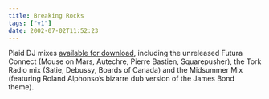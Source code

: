 ```yaml
---
title: Breaking Rocks
tags: ["v1"]
date: 2002-07-02T11:52:23
---
```


Plaid DJ mixes [available for download][1], including the unreleased Futura Connect (Mouse on Mars, Autechre, Pierre Bastien, Squarepusher), the Tork Radio mix (Satie, Debussy, Boards of Canada) and the Midsummer Mix (featuring Roland Alphonso&#8217;s bizarre dub version of the James Bond theme).

[1]: http://www.sciences.univ-nantes.fr/scnat/enseignement/BIOLOGIE/SV/liquid/mix.htm "Plaid mixes: Futura Connect, Tork Radio and Midsummer mix"
